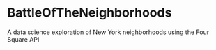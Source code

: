 # BattleOfTheNeighborhoods
A data science exploration of New York neighborhoods using the Four Square API
